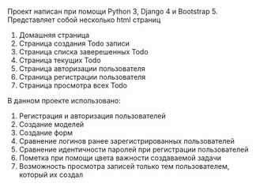 Проект написан при помощи Python 3, Django 4 и Bootstrap 5. Представляет собой несколько html страниц
1. Домашняя страница
2. Страница создания Todo записи
3. Страница списка заверешенных Todo
4. Страница текущих Todo
5. Страница авторизации пользователя
6. Страница регистрации пользователя
7. Страница просмотра всех Todo

В данном проекте использовано:
1. Регистрация и авторизация пользователей
2. Создание моделей
3. Создание форм
4. Сравнение логинов ранее зарегистрированных пользователей
5. Сравнение идентичности паролей при регистрации пользователей
6. Пометка при помощи цвета важности создаваемой задачи
7. Возможность просмотра записей только тем пользователем, который их создал

